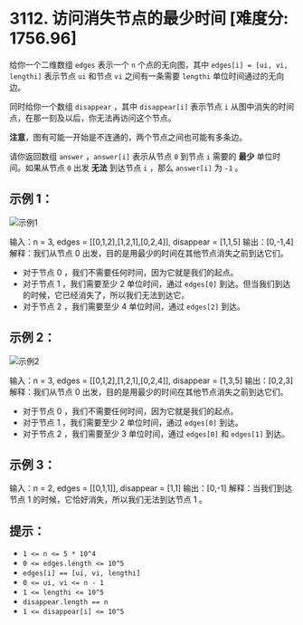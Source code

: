 # 3112. 访问消失节点的最少时间 [难度分: 1756.96]

给你一个二维数组 `edges` 表示一个 `n` 个点的无向图，其中 `edges[i] = [ui, vi, lengthi]` 表示节点 `ui` 和节点 `vi` 之间有一条需要 `lengthi` 单位时间通过的无向边。

同时给你一个数组 `disappear` ，其中 `disappear[i]` 表示节点 `i` 从图中消失的时间点，在那一刻及以后，你无法再访问这个节点。

**注意**，图有可能一开始是不连通的，两个节点之间也可能有多条边。

请你返回数组 `answer` ，`answer[i]` 表示从节点 `0` 到节点 `i` 需要的 **最少** 单位时间。如果从节点 `0` 出发 **无法** 到达节点 `i` ，那么 `answer[i]` 为 `-1` 。

## 示例 1：

![示例1](https://assets.leetcode.com/uploads/2024/03/09/example1.png)

输入：n = 3, edges = [[0,1,2],[1,2,1],[0,2,4]], disappear = [1,1,5]
输出：[0,-1,4]
解释：我们从节点 0 出发，目的是用最少的时间在其他节点消失之前到达它们。
- 对于节点 0 ，我们不需要任何时间，因为它就是我们的起点。
- 对于节点 1 ，我们需要至少 2 单位时间，通过 `edges[0]` 到达。但当我们到达的时候，它已经消失了，所以我们无法到达它。
- 对于节点 2 ，我们需要至少 4 单位时间，通过 `edges[2]` 到达。

## 示例 2：

![示例2](https://assets.leetcode.com/uploads/2024/03/09/example2.png)

输入：n = 3, edges = [[0,1,2],[1,2,1],[0,2,4]], disappear = [1,3,5]
输出：[0,2,3]
解释：我们从节点 0 出发，目的是用最少的时间在其他节点消失之前到达它们。
- 对于节点 0 ，我们不需要任何时间，因为它就是我们的起点。
- 对于节点 1 ，我们需要至少 2 单位时间，通过 `edges[0]` 到达。
- 对于节点 2 ，我们需要至少 3 单位时间，通过 `edges[0]` 和 `edges[1]` 到达。

## 示例 3：

输入：n = 2, edges = [[0,1,1]], disappear = [1,1]
输出：[0,-1]
解释：当我们到达节点 1 的时候，它恰好消失，所以我们无法到达节点 1 。

## 提示：

- `1 <= n <= 5 * 10^4`
- `0 <= edges.length <= 10^5`
- `edges[i] == [ui, vi, lengthi]`
- `0 <= ui, vi <= n - 1`
- `1 <= lengthi <= 10^5`
- `disappear.length == n`
- `1 <= disappear[i] <= 10^5`